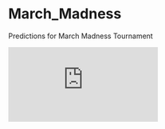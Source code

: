 # March_Madness
Predictions for March Madness Tournament

![Bracket](https://github.com/mdenko/March_Madness/tree/main/march_madness_2021/outputs/bracket_results.pdf?raw=true)

